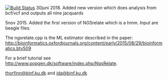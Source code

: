[![Build Status](https://travis-ci.org/ANGSD/NgsRelate.svg?branch=master)](https://travis-ci.org/ANGSD/NgsRelate)
30juni 2018. Added new version which does analysis from bcf/vcf and outputs all nine jacquards

5nov 2015. Added the first version of NGSrelate which is a hmm. Input are beagle files.

The ngsrelate.cpp is the ML estimator described in the paper:
http://bioinformatics.oxfordjournals.org/content/early/2015/08/29/bioinformatics.btv509

For a brief tutorial see http://www.popgen.dk/software/index.php/NgsRelate.


thorfinn@binf.ku.dk and ida@binf.ku.dk
